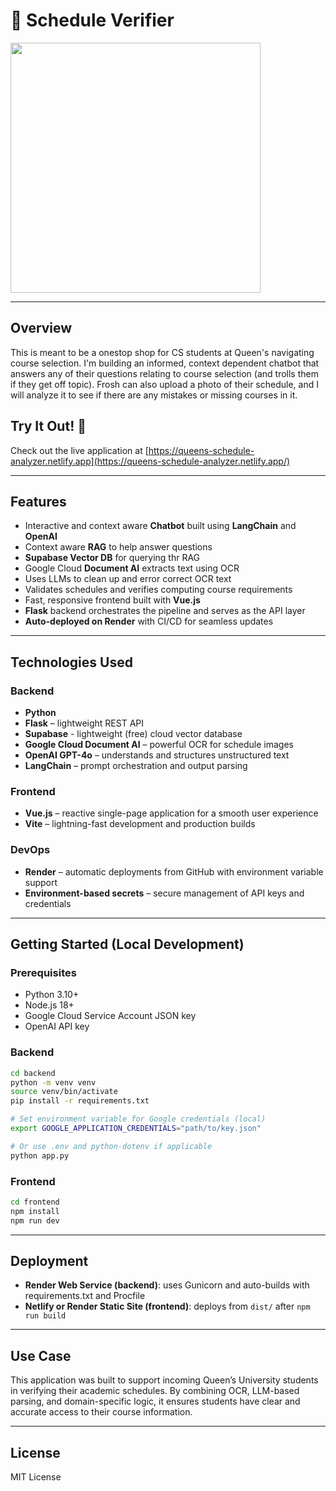 # 🧠 Schedule Verifier
<img src="https://media1.giphy.com/media/ieJdVmYjqq6SA09qgb/giphy_s.gif" width="400">  


---

## Overview

This is meant to be a onestop shop for CS students at Queen's navigating course selection. I'm building an informed, context dependent chatbot that answers any of their questions relating to course selection (and trolls them if they get off topic). Frosh can also upload a photo of their schedule, and I will analyze it to see if there are any mistakes or missing courses in it.

## Try It Out! 🚀

Check out the live application at [https://queens-schedule-analyzer.netlify.app](https://queens-schedule-analyzer.netlify.app/)


---

## Features

- Interactive and context aware **Chatbot** built using **LangChain** and **OpenAI**
- Context aware **RAG** to help answer questions
- **Supabase Vector DB** for querying thr RAG
- Google Cloud **Document AI** extracts text using OCR
- Uses LLMs to clean up and error correct OCR text
- Validates schedules and verifies computing course requirements
- Fast, responsive frontend built with **Vue.js**
- **Flask** backend orchestrates the pipeline and serves as the API layer
- **Auto-deployed on Render** with CI/CD for seamless updates

---

## Technologies Used

### Backend
- **Python**
- **Flask** – lightweight REST API
- **Supabase** - lightweight (free) cloud vector database
- **Google Cloud Document AI** – powerful OCR for schedule images
- **OpenAI GPT-4o** – understands and structures unstructured text
- **LangChain** – prompt orchestration and output parsing

### Frontend
- **Vue.js** – reactive single-page application for a smooth user experience
- **Vite** – lightning-fast development and production builds

### DevOps
- **Render** – automatic deployments from GitHub with environment variable support
- **Environment-based secrets** – secure management of API keys and credentials

---

## Getting Started (Local Development)

### Prerequisites

- Python 3.10+
- Node.js 18+
- Google Cloud Service Account JSON key
- OpenAI API key

### Backend

```bash
cd backend
python -m venv venv
source venv/bin/activate
pip install -r requirements.txt

# Set environment variable for Google credentials (local)
export GOOGLE_APPLICATION_CREDENTIALS="path/to/key.json"

# Or use .env and python-dotenv if applicable
python app.py
```


### Frontend

```bash
cd frontend
npm install
npm run dev
```

---

## Deployment

- **Render Web Service (backend)**: uses Gunicorn and auto-builds with requirements.txt and Procfile
- **Netlify or Render Static Site (frontend)**: deploys from `dist/` after `npm run build`

---

## Use Case

This application was built to support incoming Queen’s University students in verifying their academic schedules. By combining OCR, LLM-based parsing, and domain-specific logic, it ensures students have clear and accurate access to their course information.

---

## License

MIT License
